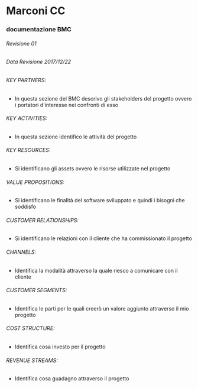 ﻿# Marconi CC

### documentazione BMC

###### Revisione 01
###### Data Revisione 2017/12/22

###### KEY PARTNERS:
- In questa sezione del BMC descrivo gli stakeholders del progetto ovvero i portatori d'interesse nei confronti di esso

###### KEY ACTIVITIES:
- In questa sezione identifico le attività del progetto

###### KEY RESOURCES:
- Si identificano gli assets ovvero le risorse utilizzate nel progetto

###### VALUE PROPOSITIONS:
- Si identificano le finalità del software sviluppato e quindi i bisogni che soddisfo

###### CUSTOMER RELATIONSHIPS:
- Si identificano le relazioni con il cliente che ha commissionato il progetto

###### CHANNELS:
- Identifica la modalità attraverso la quale riesco a comunicare con il cliente

###### CUSTOMER SEGMENTS:
- Identifica le parti per le quali creerò un valore aggiunto attraverso il mio progetto

###### COST STRUCTURE:
- Identifica cosa investo per il progetto

###### REVENUE STREAMS:
- Identifica cosa guadagno attraverso il progetto



